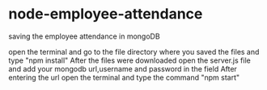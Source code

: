 # node-employee-attendance
saving the employee attendance in mongoDB

open the terminal and go to the file directory where you saved the files and type "npm install"
After the files were downloaded open the server.js file and add your mongodb url,username and password in the field
After entering the url open the terminal and type the command "npm start"

